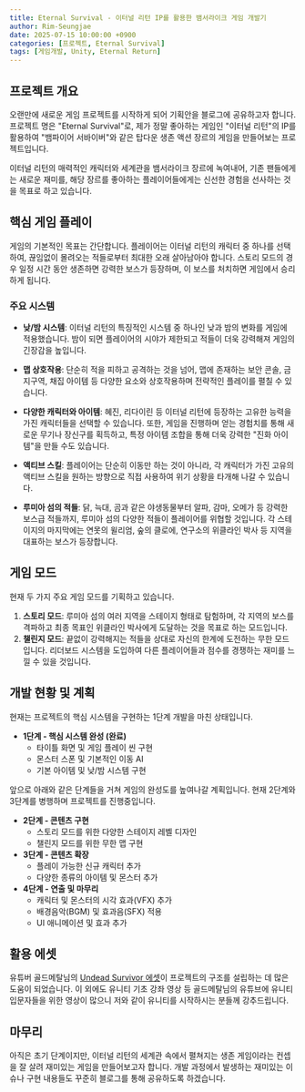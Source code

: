 ```yaml
---
title: Eternal Survival - 이터널 리턴 IP를 활용한 뱀서라이크 게임 개발기
author: Rim-Seungjae
date: 2025-07-15 10:00:00 +0900
categories: [프로젝트, Eternal Survival]
tags: [게임개발, Unity, Eternal Return]
---
```


## 프로젝트 개요

오랜만에 새로운 게임 프로젝트를 시작하게 되어 기획안을 블로그에 공유하고자 합니다. 프로젝트 명은 "Eternal Survival"로, 제가 정말 좋아하는 게임인 "이터널 리턴"의 IP를 활용하여 "뱀파이어 서바이버"와 같은 탑다운 생존 액션 장르의 게임을 만들어보는 프로젝트입니다.

이터널 리턴의 매력적인 캐릭터와 세계관을 뱀서라이크 장르에 녹여내어, 기존 팬들에게는 새로운 재미를, 해당 장르를 좋아하는 플레이어들에게는 신선한 경험을 선사하는 것을 목표로 하고 있습니다.

## 핵심 게임 플레이

게임의 기본적인 목표는 간단합니다. 플레이어는 이터널 리턴의 캐릭터 중 하나를 선택하여, 끊임없이 몰려오는 적들로부터 최대한 오래 살아남아야 합니다. 스토리 모드의 경우 일정 시간 동안 생존하면 강력한 보스가 등장하며, 이 보스를 처치하면 게임에서 승리하게 됩니다.

### 주요 시스템

- **낮/밤 시스템**: 이터널 리턴의 특징적인 시스템 중 하나인 낮과 밤의 변화를 게임에 적용했습니다. 밤이 되면 플레이어의 시야가 제한되고 적들이 더욱 강력해져 게임의 긴장감을 높입니다.

- **맵 상호작용**: 단순히 적을 피하고 공격하는 것을 넘어, 맵에 존재하는 보안 콘솔, 금지구역, 채집 아이템 등 다양한 요소와 상호작용하며 전략적인 플레이를 펼칠 수 있습니다.

- **다양한 캐릭터와 아이템**: 혜진, 리다이린 등 이터널 리턴에 등장하는 고유한 능력을 가진 캐릭터들을 선택할 수 있습니다. 또한, 게임을 진행하며 얻는 경험치를 통해 새로운 무기나 장신구를 획득하고, 특정 아이템 조합을 통해 더욱 강력한 "진화 아이템"을 만들 수도 있습니다.

- **액티브 스킬**: 플레이어는 단순히 이동만 하는 것이 아니라, 각 캐릭터가 가진 고유의 액티브 스킬을 원하는 방향으로 직접 사용하여 위기 상황을 타개해 나갈 수 있습니다.

- **루미아 섬의 적들**: 닭, 늑대, 곰과 같은 야생동물부터 알파, 감마, 오메가 등 강력한 보스급 적들까지, 루미아 섬의 다양한 적들이 플레이어를 위협할 것입니다. 각 스테이지의 마지막에는 연못의 윌리엄, 숲의 클로에, 연구소의 위클라인 박사 등 지역을 대표하는 보스가 등장합니다.

## 게임 모드

현재 두 가지 주요 게임 모드를 기획하고 있습니다.

1.  **스토리 모드**: 루미아 섬의 여러 지역을 스테이지 형태로 탐험하며, 각 지역의 보스를 격파하고 최종 목표인 위클라인 박사에게 도달하는 것을 목표로 하는 모드입니다.
2.  **챌린지 모드**: 끝없이 강력해지는 적들을 상대로 자신의 한계에 도전하는 무한 모드입니다. 리더보드 시스템을 도입하여 다른 플레이어들과 점수를 경쟁하는 재미를 느낄 수 있을 것입니다.

## 개발 현황 및 계획

현재는 프로젝트의 핵심 시스템을 구현하는 1단계 개발을 마친 상태입니다.

- **1단계 - 핵심 시스템 완성 (완료)**
  - 타이틀 화면 및 게임 플레이 씬 구현
  - 몬스터 스폰 및 기본적인 이동 AI
  - 기본 아이템 및 낮/밤 시스템 구현

앞으로 아래와 같은 단계들을 거쳐 게임의 완성도를 높여나갈 계획입니다. 현재 2단계와 3단계를 병행하며 프로젝트를 진행중입니다.

- **2단계 - 콘텐츠 구현**
  - 스토리 모드를 위한 다양한 스테이지 레벨 디자인
  - 챌린지 모드를 위한 무한 맵 구현
- **3단계 - 콘텐츠 확장**
  - 플레이 가능한 신규 캐릭터 추가
  - 다양한 종류의 아이템 및 몬스터 추가
- **4단계 - 연출 및 마무리**
  - 캐릭터 및 몬스터의 시각 효과(VFX) 추가
  - 배경음악(BGM) 및 효과음(SFX) 적용
  - UI 애니메이션 및 효과 추가

## 활용 에셋

유튜버 골드메탈님의 [Undead Survivor 에셋](https://assetstore.unity.com/packages/2d/undead-survivor-assets-pack-238068)이 프로젝트의 구조를 설립하는 데 많은 도움이 되었습니다. 이 외에도 유니티 기초 강좌 영상 등 골드메탈님의 유튜브에 유니티 입문자들을 위한 영상이 많으니 저와 같이 유니티를 시작하시는 분들께 강추드립니다.

## 마무리

아직은 초기 단계이지만, 이터널 리턴의 세계관 속에서 펼쳐지는 생존 게임이라는 컨셉을 잘 살려 재미있는 게임을 만들어보고자 합니다. 개발 과정에서 발생하는 재미있는 이슈나 구현 내용들도 꾸준히 블로그를 통해 공유하도록 하겠습니다.
